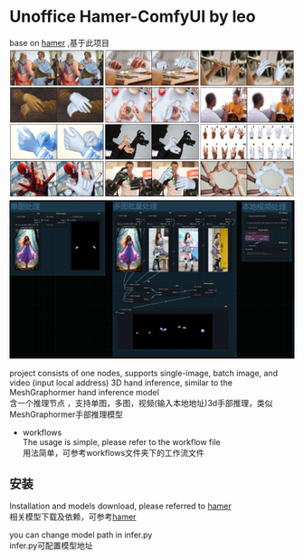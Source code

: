 # Unoffice Hamer-ComfyUI by leo 
base on [hamer](https://github.com/geopavlakos/hamer) ,基于此项目  
![](workflows/000.jpg)  
![](workflows/001.png)  

project consists of one nodes,  supports single-image, batch image, and video (input local address) 3D hand inference, similar to the MeshGraphormer hand inference model  
含一个推理节点 ，支持单图，多图，视频(输入本地地址)3d手部推理，类似MeshGraphormer手部推理模型  
  
* workflows  
The usage is simple, please refer to the workflow file  
用法简单，可参考workflows文件夹下的工作流文件  
  
## 安装  
Installation and models download, please referred to [hamer](https://github.com/geopavlakos/hamer)  
相关模型下载及依赖，可参考[hamer](https://github.com/geopavlakos/hamer)  

you can change model path in infer.py  
infer.py可配置模型地址  
